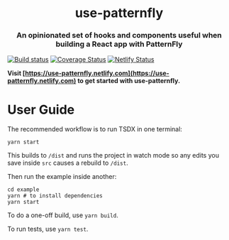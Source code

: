 <h1 align="center">
  use-patternfly
</h1>

<h3 align="center">
  An opinionated set of hooks and components useful when building a React app with PatternFly
</h3>

[![Build status](https://img.shields.io/circleci/build/github/riccardo-forina/use-patternfly)](https://circleci.com/gh/riccardo-forina/use-patternfly)
[![Coverage Status](https://coveralls.io/repos/github/riccardo-forina/use-patternfly/badge.svg?branch=master)](https://coveralls.io/github/riccardo-forina/use-patternfly?branch=master)
[![Netlify Status](https://api.netlify.com/api/v1/badges/ea2ae0c7-2abd-400f-b49c-68a8734e1e25/deploy-status)](https://app.netlify.com/sites/use-patternfly/deploys)

**Visit [https://use-patternfly.netlify.com](https://use-patternfly.netlify.com) to get started with use-patternfly.**

# User Guide

The recommended workflow is to run TSDX in one terminal:

```
yarn start
```

This builds to `/dist` and runs the project in watch mode so any edits you save inside `src` causes a rebuild to `/dist`.

Then run the example inside another:

```
cd example
yarn # to install dependencies
yarn start
```

To do a one-off build, use `yarn build`.

To run tests, use `yarn test`.